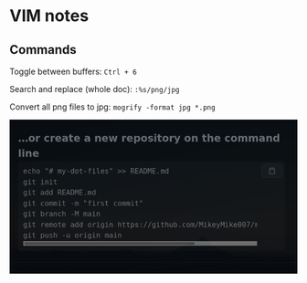 # VIM notes

## Commands

Toggle between buffers: ```Ctrl + 6```

Search and replace (whole doc): ```:%s/png/jpg```

Convert all png files to jpg: ```mogrify -format jpg *.png```

![git](img/git.png)
